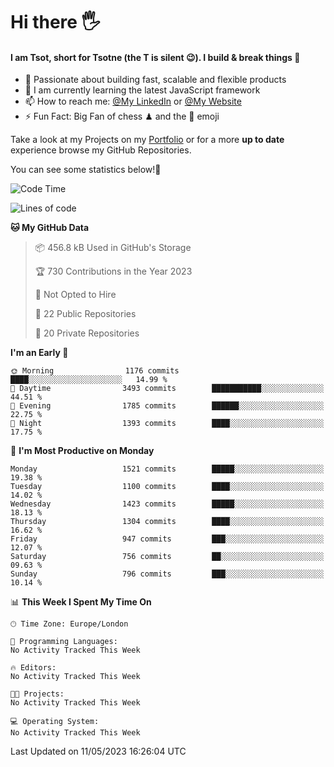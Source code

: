 # Hi there :raised_hand_with_fingers_splayed:
#### I am Tsot, short for Tsotne (the T is silent :wink:). I build & break things :space_invader:
- :telescope: Passionate about building fast, scalable and flexible products
- :seedling: I am currently learning the latest JavaScript framework 
- :mailbox: How to reach me: [@My LinkedIn](https://www.linkedin.com/in/tsotne-gvadzabia/) or [@My Website](https://tsotne.co.uk/contact)
- :zap: Fun Fact: Big Fan of chess ♟ and the 👾 emoji

Take a look at my Projects on my [Portfolio](https://tsotne.co.uk/) or for a more **up to date** experience browse my GitHub Repositories.

You can see some statistics below!:space_invader:
<!--START_SECTION:waka-->
![Code Time](http://img.shields.io/badge/Code%20Time-761%20hrs%202%20mins-blue)

![Lines of code](https://img.shields.io/badge/From%20Hello%20World%20I%27ve%20Written-4.8%20million%20lines%20of%20code-blue)

**🐱 My GitHub Data** 

> 📦 456.8 kB Used in GitHub's Storage 
 > 
> 🏆 730 Contributions in the Year 2023
 > 
> 🚫 Not Opted to Hire
 > 
> 📜 22 Public Repositories 
 > 
> 🔑 20 Private Repositories 
 > 
**I'm an Early 🐤** 

```text
🌞 Morning                1176 commits        ████░░░░░░░░░░░░░░░░░░░░░   14.99 % 
🌆 Daytime                3493 commits        ███████████░░░░░░░░░░░░░░   44.51 % 
🌃 Evening                1785 commits        ██████░░░░░░░░░░░░░░░░░░░   22.75 % 
🌙 Night                  1393 commits        ████░░░░░░░░░░░░░░░░░░░░░   17.75 % 
```
📅 **I'm Most Productive on Monday** 

```text
Monday                   1521 commits        █████░░░░░░░░░░░░░░░░░░░░   19.38 % 
Tuesday                  1100 commits        ████░░░░░░░░░░░░░░░░░░░░░   14.02 % 
Wednesday                1423 commits        █████░░░░░░░░░░░░░░░░░░░░   18.13 % 
Thursday                 1304 commits        ████░░░░░░░░░░░░░░░░░░░░░   16.62 % 
Friday                   947 commits         ███░░░░░░░░░░░░░░░░░░░░░░   12.07 % 
Saturday                 756 commits         ██░░░░░░░░░░░░░░░░░░░░░░░   09.63 % 
Sunday                   796 commits         ███░░░░░░░░░░░░░░░░░░░░░░   10.14 % 
```


📊 **This Week I Spent My Time On** 

```text
🕑︎ Time Zone: Europe/London

💬 Programming Languages: 
No Activity Tracked This Week

🔥 Editors: 
No Activity Tracked This Week

🐱‍💻 Projects: 
No Activity Tracked This Week

💻 Operating System: 
No Activity Tracked This Week
```


 Last Updated on 11/05/2023 16:26:04 UTC
<!--END_SECTION:waka-->
